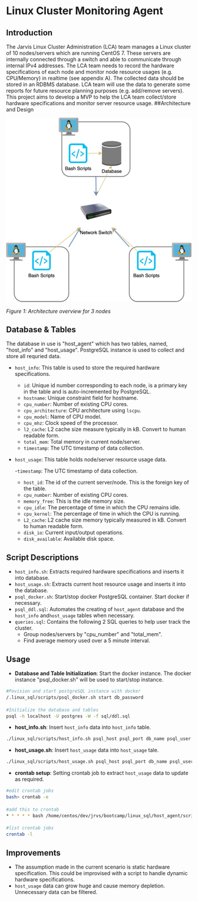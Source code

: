 # Linux Cluster Monitoring Agent
## Introduction
The Jarvis Linux Cluster Administration (LCA) team manages a Linux cluster of 10 nodes/servers which are running CentOS 7. These servers are internally connected through a switch and able to communicate through internal IPv4 addresses. The LCA team needs to record the hardware specifications of each node and monitor node resource usages (e.g. CPU/Memory) in realtime (see appendix A). The collected data should be stored in an RDBMS database. LCA team will use the data to generate some reports for future resource planning purposes (e.g. add/remove servers). This project aims to develop a MVP to help the LCA team collect/store hardware specifications and monitor server resource usage.
##Architecture and Design

![linux_SQL_arch](./assets/linux_SQL_arch.jpg)

_Figure 1: Architecture overview for 3 nodes_

## Database & Tables
The database in use is "host_agent" which has two tables, named, "host_info" and "host_usage". PostgreSQL instance is used to collect and store all requried data.

- `host_info`: This table is used to store the required hardware specifications.
  - `id`: Unique id number corresponding to each node, is a primary key in the table and is auto-incremented by PostgreSQL.
  - `hostname`: Unique constraint field for hostname.
  - `cpu_number`: Number of existing CPU cores.
  - `cpu_architecture`: CPU architecture using `lscpu`.
  - `cpu_model`: Name of CPU model.
  - `cpu_mhz`: Clock speed of the processor.
  - `l2_cache`: L2 cache size measure typically in kB. Convert to human readable form.
  - `total_mem`: Total memory in current node/server.
  - `timestamp`: The UTC timestamp of data collection.

- `host_usage`: This table holds node/server resource usage data.

  -`timestamp`: The UTC timestamp of data collection.
  - `host_id`: The id of the current server/node. This is the foreign key of the table.
  - `cpu_number`: Number of existing CPU cores.
  - `memory_free`: This is the idle memory size.
  - `cpu_idle`: The percentage of time in which the CPU remains idle.
  - `cpu_kernel`: The percentage of time in which the CPU is running.
  - `L2_cache`: L2 cache size memory typically measured in kB. Convert to human readable form.
  - `disk_io`: Current input/output operations.
  - `disk_available`: Available disk space. 


## Script Descriptions
- `host_info.sh`: Extracts required hardware specifications and inserts it into database.
- `host_usage.sh`: Extracts current host resource usage and inserts it into the database.
- `psql_docker.sh`: Start/stop docker PostgreSQL container. Start docker if necessary.
- `psql_ddl.sql`: Automates the creating of `host_agent` database and the `host_info` and`host_usage` tables when necessary.
- `queries.sql`: Contains the following 2 SQL queries to help user track the cluster.
  - Group nodes/servers by "cpu_number" and "total_mem".
  - Find average memory used over a 5 minute interval.

## Usage
- **Database and Table Initialization**: Start the docker instance. The docker instance "psql_docker.sh" will be used to start/stop instance.
```Bash
#Povision and start postgreSQL instance with docker
/.linux_sql/scripts/psql_docker.sh start db_password

#Initialize the database and tables
psql -h localhost -U postgres -W -f sql/ddl.sql
```

- **host_info.sh**: Insert `host_info` data into `host_info` table.
```Bash
./linux_sql/scripts/host_info.sh psql_host psql_port db_name psql_user psql_password
```

- **host_usage.sh**: Insert `host_usage` data into `host_usage` tale.
```Bash
./linux_sql/scripts/host_usage.sh psql_host psql_port db_name psql_user psql_password
```

- **crontab setup**: Setting crontab job to extract `host_usage` data to update as required.
```Bash
#edit crontab jobs
bash> crontab -e

#add this to crontab
* * * * * bash /home/centos/dev/jrvs/bootcamp/linux_sql/host_agent/scripts/host_usage.sh localhost 5432 host_agent postgres password > /tmp/host_usage.log

#list crontab jobs
crontab -l
```
## Improvements

- The assumption made in the current scenario is static hardware specification. This could be improvised with a script to handle dynamic hardware specifications.
- `host_usage` data can grow huge and cause memory depletion. Unnecessary data can be filtered.
